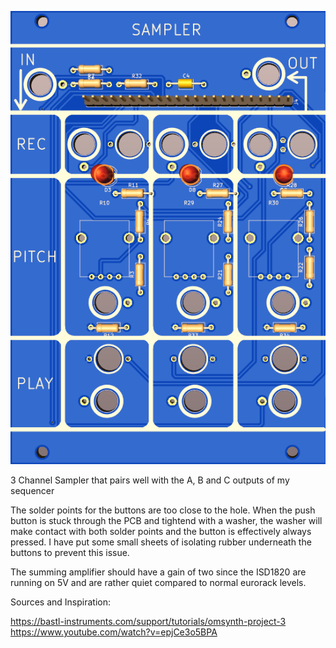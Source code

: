 ![Sampler](https://raw.githubusercontent.com/Fihdi/Eurorack/main/3-Channel-Sampler/looper-2022-11-22_180334/Sampler-Front.png)

3 Channel Sampler that pairs well with the A, B and C outputs of my sequencer

The solder points for the buttons are too close to the hole.
When the push button is stuck through the PCB and tightend with a washer, the washer will make contact with both solder points and the button is effectively always pressed.
I have put some small sheets of isolating rubber underneath the buttons to prevent this issue.

The summing amplifier should have a gain of two since the ISD1820 are running on 5V and are rather quiet compared to normal eurorack levels.

Sources and Inspiration:

https://bastl-instruments.com/support/tutorials/omsynth-project-3
https://www.youtube.com/watch?v=epjCe3o5BPA
